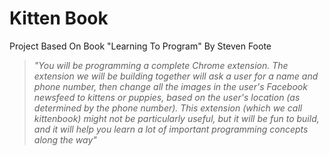 # Kitten Book
Project Based On Book "Learning To Program" By Steven Foote

> *"You will be programming a complete Chrome extension. The extension we will be building together will ask a user for a name and phone number, then change all the images in the user's Facebook newsfeed to kittens or puppies, based on the user's location (as determined by the phone number). This extension (which we call kittenbook) might not be particularly useful, but it will be fun to build, and it will help you learn a lot of important programming concepts along the way"*
